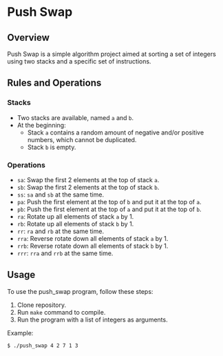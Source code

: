 # Push Swap

## Overview

Push Swap is a simple algorithm project aimed at sorting a set of integers using two stacks and a specific set of instructions.

## Rules and Operations

### Stacks

- Two stacks are available, named `a` and `b`.
- At the beginning:
  - Stack `a` contains a random amount of negative and/or positive numbers, which cannot be duplicated.
  - Stack `b` is empty.

### Operations

- `sa`: Swap the first 2 elements at the top of stack `a`.
- `sb`: Swap the first 2 elements at the top of stack `b`.
- `ss`: `sa` and `sb` at the same time.
- `pa`: Push the first element at the top of `b` and put it at the top of `a`.
- `pb`: Push the first element at the top of `a` and put it at the top of `b`.
- `ra`: Rotate up all elements of stack `a` by 1.
- `rb`: Rotate up all elements of stack `b` by 1.
- `rr`: `ra` and `rb` at the same time.
- `rra`: Reverse rotate down all elements of stack `a` by 1.
- `rrb`: Reverse rotate down all elements of stack `b` by 1.
- `rrr`: `rra` and `rrb` at the same time.

## Usage

To use the push_swap program, follow these steps:

1. Clone repository.
2. Run `make` command to compile.
3. Run the program with a list of integers as arguments.

Example:

```
$ ./push_swap 4 2 7 1 3
```
